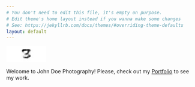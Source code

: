 ```yaml
---
# You don't need to edit this file, it's empty on purpose.
# Edit theme's home layout instead if you wanna make some changes
# See: https://jekyllrb.com/docs/themes/#overriding-theme-defaults
layout: default
---
```


<section role="banner">
  <img src="/img/banner.jpg" />
</section>
 
<section class="content">
  <p>
  Welcome to John Doe Photography! Please, check out my <a href="/portfolio/">Portfolio</a> to see my work.
  </p> 
</section>
